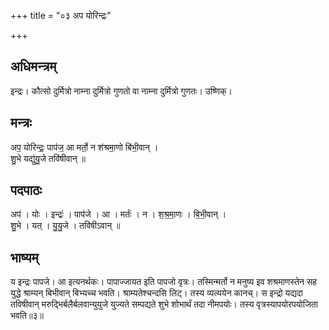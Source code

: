 +++
title = "०३ अप योरिन्द्रः"

+++
## अधिमन्त्रम्
इन्द्रः। कौत्सो दुर्मित्रो नाम्ना दुर्मित्रो गुणतो वा नाम्ना दुर्मित्रो गुणतः। उष्णिक्।

## मन्त्रः
अप॒ योरिन्द्रः॒ पाप॑ज॒ आ मर्तो॒ न श॑श्रमा॒णो बि॑भी॒वान् ।  
शु॒भे यद्यु॑यु॒जे तवि॑षीवान् ॥

## पदपाठः
अप॑ । योः । इन्द्रः॑ । पाप॑जे । आ । मर्तः॑ । न । श॒श्र॒मा॒णः । बि॒भी॒वान् ।  
शु॒भे । यत् । यु॒यु॒जे । तवि॑षीऽवान् ॥

## भाष्यम्
य इन्द्रः पापजे। आ इत्यनर्थकः। पापाज्जायत इति पापजो वृत्रः। तस्मिन्मर्तो न मनुष्य इव शश्रमाणस्तेन सह युद्धे श्राम्यन् बिभीवान् बिभ्यच्च भवति। श्राम्यतेश्चन्दसि लिट्। तस्य व्यत्ययेन कानच्। स इन्द्रो यद्यदा तविषीवान् मरुद्भिर्बलैर्बलवान्युयुजे युज्यते सम्पद्यते शुभे शोभार्थं तदा नीमपयोः। तस्य वृत्रस्यापयोरपयोजिता भवति॥३॥